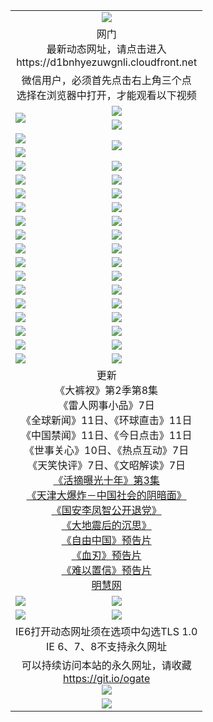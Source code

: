 ﻿<table>
  <tr></tr>
  <tr><td colspan=2 align=center><img src="https://cloud.githubusercontent.com/assets/11880933/13434984/f430fae2-e012-11e5-814f-c2df1e82b247.jpg" /></td></tr>
  <tr><td colspan=2 align=center>网门<br>最新动态网址，请点击进入
<br>https://d1bnhyezuwgnli.cloudfront.net
    </td>
  </tr>
  <tr>
    <td colspan=2 align=center>微信用户，必须首先点击右上角三个点<br>选择在浏览器中打开，才能观看以下视频</td>
  </tr>
  <tr>
    <td rowspan=2><a href="https://d1bnhyezuwgnli.cloudfront.net/ogUP.aspx?name=11DKC.mp4&count=T:2,2:8,1:16&from=github" target="_blank"><img src="https://d1bnhyezuwgnli.cloudfront.net/Up/11DKC1.jpg" /></a></td> 
    <td><div><a href="https://d1bnhyezuwgnli.cloudfront.net/ogUP.aspx?name=LRWS.mp4&count=7B:9,6B:44,5A:10,5B:35,4A:14,4B:19,3A:10,3B:26,2A:16,2B:21,1A:23,1B:29&current=7B:9" target="_blank"><img src="https://d1bnhyezuwgnli.cloudfront.net/Up/LRWS.jpg" /></a></td>
   </tr>
  <tr>
    <td><a href="https://d1bnhyezuwgnli.cloudfront.net/ogNiceVedio.aspx" target="_blank"><img src="https://d1bnhyezuwgnli.cloudfront.net/Up/11TGKDY.jpg" /></a></td>
  </tr>
  <tr>
    <td><a href="https://d1bnhyezuwgnli.cloudfront.net/ogUP.aspx?name=JQR.mp4&count=2" target="_blank"><img src="https://d1bnhyezuwgnli.cloudfront.net/Up/JQR.jpg" /></a></td>   
    <td rowspan=2><a href="https://d1bnhyezuwgnli.cloudfront.net/ogUP.aspx?name=JP.mp4&count=9" target="_blank"><img src="https://d1bnhyezuwgnli.cloudfront.net/Up/JP.jpg" /></td>
  </tr>
  <tr>
    <td><a href="https://d1bnhyezuwgnli.cloudfront.net/ogUP.aspx?name=WH.mp4" target="_blank"><img src="https://d1bnhyezuwgnli.cloudfront.net/Up/WH.jpg" /></a></td>
  </tr>
  <tr>
    <td><a href="https://d1bnhyezuwgnli.cloudfront.net/ogUP.aspx?name=SSZJ.mp4&count=480P:9,S:3" target="_blank"><img src="https://d1bnhyezuwgnli.cloudfront.net/Up/SSZJ.jpg" /></a></td>
    <td><a href="https://d1bnhyezuwgnli.cloudfront.net/ogUP.aspx?name=ZY.mp4&count=2015:16" target="_blank"><img src="https://d1bnhyezuwgnli.cloudfront.net/Up/ZY.jpg" /></a</td>
  </tr>
  <tr>
    <td><a href="https://d1bnhyezuwgnli.cloudfront.net/ogUP.aspx?name=XTFY.mp4&count=B:2,A:24" target="_blank"><img src="https://d1bnhyezuwgnli.cloudfront.net/Up/XTFY.jpg" /></a></td>
    <td><a href="https://d1bnhyezuwgnli.cloudfront.net/ogUP.aspx?name=1XQK.mp4&count=13" target="_blank"><img src="https://d1bnhyezuwgnli.cloudfront.net/Up/1XQK.jpg" /></a</td>
  </tr>
  <tr>
    <td><a href="https://d1bnhyezuwgnli.cloudfront.net/ogUP.aspx?name=1LYF.mp4&count=2" target="_blank"><img src="https://d1bnhyezuwgnli.cloudfront.net/Up/1LYF0.jpg" /></a></td>
    <td><a href="https://d1bnhyezuwgnli.cloudfront.net/ogUP.aspx?name=1ZGC.mp4&count=6" target="_blank"><img src="https://d1bnhyezuwgnli.cloudfront.net/Up/1ZGC0.jpg" /></a></td>
  </tr>
  <tr>
    <td><a href="https://d1bnhyezuwgnli.cloudfront.net/ogUP.aspx?name=1ZKM.mp4&count=3&current=3" target="_blank"><img src="https://d1bnhyezuwgnli.cloudfront.net/Up/1ZKM0.jpg" /></a></td>  
    <td><a href="https://d1bnhyezuwgnli.cloudfront.net/ogUP.aspx?name=1WWY.mp4&count=6&current=6" target="_blank"><img src="https://d1bnhyezuwgnli.cloudfront.net/Up/1WWY0.jpg" /></a></td>
  </tr>
  <tr>
    <td><a href="https://d1bnhyezuwgnli.cloudfront.net/ogUP.aspx?name=10JGY.mp4&count=3" target="_blank"><img src="https://d1bnhyezuwgnli.cloudfront.net/Up/10JGY0.jpg" /></a></td>
    <td><a href="https://d1bnhyezuwgnli.cloudfront.net/ogUP.aspx?name=10CYS.mp4&count=2" target="_blank"><img src="https://d1bnhyezuwgnli.cloudfront.net/Up/10CYS0.jpg" /></a></td>
  </tr>
  <tr>
    <td><a href="https://d1bnhyezuwgnli.cloudfront.net/ogUP.aspx?name=4SQQ.mp4&count=201603:9,201602:20,201601:21&current=201603:9" target="_blank"><img src="https://d1bnhyezuwgnli.cloudfront.net/Up/4SQQ0.jpg"/></a></td>
    <td><a href="https://d1bnhyezuwgnli.cloudfront.net/ogUP.aspx?name=4SHQ.mp4&count=201603:11,201602:27,201601:28&current=201603:11" target="_blank"><img src="https://d1bnhyezuwgnli.cloudfront.net/Up/4SHQ0.jpg"/></a></td>
  </tr>
  <tr>
    <td><a href="https://d1bnhyezuwgnli.cloudfront.net/ogUP.aspx?name=4SZG.mp4&count=201603:10,201602:21,201601:23&current=201603:10" target="_blank"><img src="https://d1bnhyezuwgnli.cloudfront.net/Up/4SZG0.jpg"/></a></td>
    <td><a href="https://d1bnhyezuwgnli.cloudfront.net/ogUP.aspx?name=4SDJ.mp4&count=201603A:10,201603B:6,201602A:24,201602B:7,201601A:48,201601B:6&current=201603A:10" target="_blank"><img src="https://d1bnhyezuwgnli.cloudfront.net/Up/4SDJ0.jpg"/></a></td>
  </tr>
  <tr>
    <td><a href="https://d1bnhyezuwgnli.cloudfront.net/ogUP.aspx?name=4SGX.mp4&count=201603:2&current=201603:2" target="_blank"><img src="https://d1bnhyezuwgnli.cloudfront.net/Up/4SGX0.jpg"/></a></td>
    <td><a href="https://d1bnhyezuwgnli.cloudfront.net/ogUP.aspx?name=4SHD.mp4&count=201603:3&current=201603:1" target="_blank"><img src="https://d1bnhyezuwgnli.cloudfront.net/Up/4SHD0.jpg"/></a></td>
  </tr>
  <tr>
    <td><a href="https://d1bnhyezuwgnli.cloudfront.net/ogUP.aspx?name=4CTX.mp4&count=201603:2,201602:3,201601:4&current=201603:2" target="_blank"><img src="https://d1bnhyezuwgnli.cloudfront.net/Up/4CTX0.jpg"/></a></td>
    <td><a href="https://d1bnhyezuwgnli.cloudfront.net/ogUP.aspx?name=4CWZ.mp4&count=201603:1,201602:4,201601:4&current=201603:1" target="_blank"><img src="https://d1bnhyezuwgnli.cloudfront.net/Up/4CWZ0.jpg"/></a></td>
  </tr>
  <tr>
    <td><a href="https://d1bnhyezuwgnli.cloudfront.net/onUP.aspx?name=https://d2t6x1lwzcff38.cloudfront.net/" target="_blank"><img src="https://d1bnhyezuwgnli.cloudfront.net/Up/0DTW.jpg"/></a></td>
    <td><a href="https://d1bnhyezuwgnli.cloudfront.net/onUP.aspx?name=https://d240ns8up8earz.cloudfront.net/acenter/" target="_blank"><img src="https://d1bnhyezuwgnli.cloudfront.net/Up/0TDW.jpg" /></a></td>
  </tr>
  <tr>
    <td><a href="https://d1bnhyezuwgnli.cloudfront.net/onUP.aspx?name=https://d4508d6vomz2p.cloudfront.net/gb/nsc413.htm" target="_blank"><img src="https://d1bnhyezuwgnli.cloudfront.net/Up/0DJY.jpg" /></a></td>
    <td><a href="https://d1bnhyezuwgnli.cloudfront.net/onUP.aspx?name=https://d3bxwq7vzudb5l.cloudfront.net/xtr/gb/prog204.html" target="_blank"><img src="https://d1bnhyezuwgnli.cloudfront.net/Up/0XTR.jpg" /></a></td>
  </tr>
  <tr>
    <td><a href="https://d1bnhyezuwgnli.cloudfront.net/onUP.aspx?name=https://d3aj00iefsmfgc.cloudfront.net/" target="_blank"><img src="https://d1bnhyezuwgnli.cloudfront.net/Up/0MHW.jpg" /></a></td>
    <td><a href="https://d1bnhyezuwgnli.cloudfront.net/onUP.aspx?name=https://d1sbg9daat0zu5.cloudfront.net/" target="_blank"><img src="https://d1bnhyezuwgnli.cloudfront.net/Up/0ZJW.jpg" /></a></td>
  </tr>
  <tr>
    <td><a href="https://d1bnhyezuwgnli.cloudfront.net/ogUP.aspx?name=0FG.zip" target="_blank"><img src="https://d1bnhyezuwgnli.cloudfront.net/Up/0FG.jpg" /></a></td>
    <td><a href="https://d1bnhyezuwgnli.cloudfront.net/ogUP.aspx?name=0FGA.apk" target="_blank"><img src="https://d1bnhyezuwgnli.cloudfront.net/Up/0FGA.jpg" /></a></td>
  </tr>
  <tr>
    <td><a href="https://d1bnhyezuwgnli.cloudfront.net/ogUP.aspx?name=0U.zip" target="_blank"><img src="https://d1bnhyezuwgnli.cloudfront.net/Up/0U.jpg" /></a></td>
    <td><a href="https://d1bnhyezuwgnli.cloudfront.net/ogUP.aspx?name=0UA.apk" target="_blank"><img src="https://d1bnhyezuwgnli.cloudfront.net/Up/0UA.jpg" /></a></td>
  </tr>
  <tr>
    <td><a href="https://d1bnhyezuwgnli.cloudfront.net/ogUP.aspx?name=0iPPOTV.zip" target="_blank"><img src="https://d1bnhyezuwgnli.cloudfront.net/Up/0iPPOTV.jpg" /></a></td>
    <td><a href="https://d1bnhyezuwgnli.cloudfront.net/ogUP.aspx?name=0iNTD.apk" target="_blank"><img src="https://d1bnhyezuwgnli.cloudfront.net/Up/0iNTD.jpg" /></a></td>
  </tr>
  <tr>
    <td colspan=2 align=center>更新<br>
      《大裤衩》第2季第8集<br>
      《雷人网事小品》7日<br>
      《全球新闻》11日、《环球直击》11日<br>
      《中国禁闻》11日、《今日点击》11日<br>
      《世事关心》10日、《热点互动》7日<br>
      《天笑快评》7日、《文昭解读》7日<br>
      <a href="https://d1bnhyezuwgnli.cloudfront.net/ogUP.aspx?name=SSZJ.mp4&count=480P:9,S:3&current=S:3" target="_blank">《活摘曝光十年》第3集</a><br>
      <a href="https://d1bnhyezuwgnli.cloudfront.net/ogUP.aspx?name=4TJDBZ.mp4" target="_blank">《天津大爆炸－中国社会的阴暗面》</a><br>
      <a href="https://d1bnhyezuwgnli.cloudfront.net/ogUP.aspx?name=4LFZ.mp4" target="_blank">《国安李凤智公开退党》</a><br>
      <a href="https://d1bnhyezuwgnli.cloudfront.net/ogUP.aspx?name=4DDZHDCS.mp4" target="_blank">《大地震后的沉思》</a><br>
      <a href="https://d1bnhyezuwgnli.cloudfront.net/ogUP.aspx?name=11ZYZG0.mp4" target="_blank">《自由中国》预告片</a><br>
      <a href="https://d1bnhyezuwgnli.cloudfront.net/ogUP.aspx?name=11XR.mp4" target="_blank">《血刃》预告片</a><br>
      <a href="https://d1bnhyezuwgnli.cloudfront.net/ogUP.aspx?name=11NYZX.mp4&count=2" target="_blank">《难以置信》预告片</a><br>
      <a href="https://d1bnhyezuwgnli.cloudfront.net/onUP.aspx?name=https://www.minghui.org/" target="_blank">明慧网</a></td>
    </td>
  </tr>
  <tr>
    <td><a href="https://d1bnhyezuwgnli.cloudfront.net/ogNice.aspx" target="_blank"><img src="https://d1bnhyezuwgnli.cloudfront.net/Up/0WCYY.jpg" /></a></td>
    <td><a href="https://d1bnhyezuwgnli.cloudfront.net/onCO.aspx?ob=600%E4%BA%8B%E7%89%A9&op=%E5%A2%9E%E5%88%A0%E6%94%B9&args=WH1~%23%E7%B1%BB%E5%9E%8B6%E6%96%B0%E9%97%BB%7c%23%E7%B1%BB%E5%9E%8B6%E8%AF%84%E8%AE%BA&mode=" target="_blank"><img src="https://d1bnhyezuwgnli.cloudfront.net/Up/0WZTT.jpg" /></a></td> 
  </tr>
  <tr>
    <td><a href="https://d1bnhyezuwgnli.cloudfront.net/ogDY.aspx" target="_blank"><img src="https://d1bnhyezuwgnli.cloudfront.net/Up/0FK.jpg" /></a></td>
    <td><a href="https://d1bnhyezuwgnli.cloudfront.net/ogST.aspx" target="_blank"><img src="https://d1bnhyezuwgnli.cloudfront.net/Up/0ST.jpg" /></a></td> 
  </tr>
  <tr>
    <td colspan=2 align=center>IE6打开动态网址须在选项中勾选TLS 1.0<br/>IE 6、7、8不支持永久网址<br/>
      <!--微信可扫描以下临时二维码<br/>https://bit.ly/1mBQHW8<br/><a href="https://d1bnhyezuwgnli.cloudfront.net/Up/0WMGDL3.png" target="_blank"><img src="https://d1bnhyezuwgnli.cloudfront.net/Up/0WMGD3.png"/></a><br-->
  </tr>
  <tr>
    <td colspan=2 align=center>可以持续访问本站的永久网址，请收藏<br/><a href="https://git.io/ogate" target="_blank">https://git.io/ogate</a><br/><a href="https://d1bnhyezuwgnli.cloudfront.net/Up/0WMGDL2.png" target="_blank"><img src="https://d1bnhyezuwgnli.cloudfront.net/Up/0WMGD2.png"/></a></td>
  </tr>
  <tr>
    <td colspan=2 align=center><a href="https://d1bnhyezuwgnli.cloudfront.net/ogUP.aspx?name=0oGate.apk" target="_blank"><img src="https://d1bnhyezuwgnli.cloudfront.net/Up/0WMAZ.jpg" /></a></td>
  </tr>
  <!--tr>
    <td colspan=2 align=center>可能失效的动态网址
    </td>
  </tr-->
</table>
